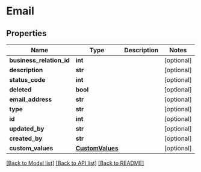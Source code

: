 # Email

## Properties
Name | Type | Description | Notes
------------ | ------------- | ------------- | -------------
**business_relation_id** | **int** |  | [optional] 
**description** | **str** |  | [optional] 
**status_code** | **int** |  | [optional] 
**deleted** | **bool** |  | [optional] 
**email_address** | **str** |  | [optional] 
**type** | **str** |  | [optional] 
**id** | **int** |  | [optional] 
**updated_by** | **str** |  | [optional] 
**created_by** | **str** |  | [optional] 
**custom_values** | [**CustomValues**](CustomValues.md) |  | [optional] 

[[Back to Model list]](../README.md#documentation-for-models) [[Back to API list]](../README.md#documentation-for-api-endpoints) [[Back to README]](../README.md)

